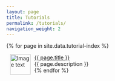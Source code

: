```yaml
---
layout: page
title: Tutorials
permalink: /tutorials/
navigation_weight: 2
---
```


{% for page in site.data.tutorial-index %}
  <div class="boxed_page">
    <div id="left">
      <img src="{{ page.image }}" alt="Image text" style="margin: 0px 10px" width="54" height="54" align="left"/>
    </div>  
    <div id="right">
      <a href="{{ page.url }}">{{ page.title }}</a><br>
      {{ page.description }}
      <br>
    </div>  
  </div>   
{% endfor %}
<br><br>
